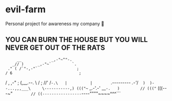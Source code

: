 # evil-farm
Personal project for awareness my company 👹

## YOU CAN BURN THE HOUSE BUT YOU WILL NEVER GET OUT OF THE RATS



         __             _,-"~^"-.
       _// )      _,-"~`         `.
     ." ( /`"-,-"`                 ;
    / 6                             ;
   /           ,             ,-"     ;
  (,__.--.      \           /        ;
   //'   /`-.\   |          |        `.---------
     _.-'_/`  )  )--...,,,___\     \-----------,)
   ((("~` _.-'.-'           __`-.   )         //
        ((("`             (((---~"`         //
                                            ((-----------------
                                            `----""""~~~~^^^```

